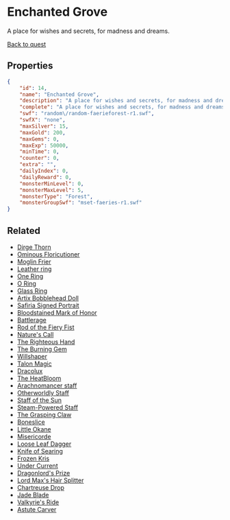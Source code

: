 # Enchanted Grove

A place for wishes and secrets, for madness and dreams.

[Back to quest](../quests.md)

## Properties

```json
{
    "id": 14,
    "name": "Enchanted Grove",
    "description": "A place for wishes and secrets, for madness and dreams.",
    "complete": "A place for wishes and secrets, for madness and dreams.",
    "swf": "random\/random-faerieforest-r1.swf",
    "swfX": "none",
    "maxSilver": 15,
    "maxGold": 200,
    "maxGems": 0,
    "maxExp": 50000,
    "minTime": 0,
    "counter": 0,
    "extra": "",
    "dailyIndex": 0,
    "dailyReward": 0,
    "monsterMinLevel": 0,
    "monsterMaxLevel": 5,
    "monsterType": "Forest",
    "monsterGroupSwf": "mset-faeries-r1.swf"
}
```

## Related

- [Dirge Thorn](../items/38-dirge-thorn.md)
- [Ominous Floricutioner](../items/45-ominous-floricutioner.md)
- [Moglin Frier](../items/54-moglin-frier.md)
- [Leather ring](../items/113-leather-ring.md)
- [One Ring](../items/114-one-ring.md)
- [O Ring](../items/119-o-ring.md)
- [Glass Ring](../items/121-glass-ring.md)
- [Artix Bobblehead Doll](../items/163-artix-bobblehead-doll.md)
- [Safiria Signed Portrait](../items/165-safiria-signed-portrait.md)
- [Bloodstained Mark of Honor](../items/169-bloodstained-mark-of-honor.md)
- [Battlerage](../items/180-battlerage.md)
- [Rod of the Fiery Fist](../items/186-rod-of-the-fiery-fist.md)
- [Nature's Call](../items/188-nature-s-call.md)
- [The Righteous Hand](../items/192-the-righteous-hand.md)
- [The Burning Gem](../items/198-the-burning-gem.md)
- [Willshaper](../items/200-willshaper.md)
- [Talon Magic](../items/201-talon-magic.md)
- [Dracolux](../items/202-dracolux.md)
- [The HeatBloom](../items/204-the-heatbloom.md)
- [Arachnomancer staff](../items/210-arachnomancer-staff.md)
- [Otherworldly Staff](../items/211-otherworldly-staff.md)
- [Staff of the Sun](../items/212-staff-of-the-sun.md)
- [Steam-Powered Staff](../items/213-steam-powered-staff.md)
- [The Grasping Claw](../items/214-the-grasping-claw.md)
- [Boneslice](../items/230-boneslice.md)
- [Little Okane](../items/231-little-okane.md)
- [Misericorde](../items/232-misericorde.md)
- [Loose Leaf Dagger](../items/233-loose-leaf-dagger.md)
- [Knife of Searing](../items/234-knife-of-searing.md)
- [Frozen Kris](../items/235-frozen-kris.md)
- [Under Current](../items/236-under-current.md)
- [Dragonlord's Prize](../items/246-dragonlord-s-prize.md)
- [Lord Max's Hair Splitter](../items/250-lord-max-s-hair-splitter.md)
- [Chartreuse Drop](../items/298-chartreuse-drop.md)
- [Jade Blade](../items/318-jade-blade.md)
- [Valkyrie's Ride](../items/319-valkyrie-s-ride.md)
- [Astute Carver](../items/380-astute-carver.md)

